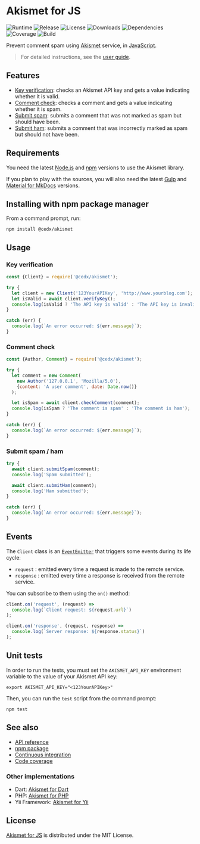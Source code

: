 # Akismet for JS
![Runtime](https://img.shields.io/badge/node-%3E%3D8.9-brightgreen.svg) ![Release](https://img.shields.io/npm/v/@cedx/akismet.svg) ![License](https://img.shields.io/npm/l/@cedx/akismet.svg) ![Downloads](https://img.shields.io/npm/dt/@cedx/akismet.svg) ![Dependencies](https://david-dm.org/cedx/akismet.js.svg) ![Coverage](https://coveralls.io/repos/github/cedx/akismet.js/badge.svg) ![Build](https://travis-ci.org/cedx/akismet.js.svg)

Prevent comment spam using [Akismet](https://akismet.com) service, in [JavaScript](https://developer.mozilla.org/en-US/docs/Web/JavaScript).

> For detailed instructions, see the [user guide](https://cedx.github.io/akismet.js).

## Features
- [Key verification](https://akismet.com/development/api/#verify-key): checks an Akismet API key and gets a value indicating whether it is valid.
- [Comment check](https://akismet.com/development/api/#comment-check): checks a comment and gets a value indicating whether it is spam.
- [Submit spam](https://akismet.com/development/api/#submit-spam): submits a comment that was not marked as spam but should have been.
- [Submit ham](https://akismet.com/development/api/#submit-ham): submits a comment that was incorrectly marked as spam but should not have been.

## Requirements
You need the latest [Node.js](https://nodejs.org) and [npm](https://www.npmjs.com) versions to use the Akismet library.

If you plan to play with the sources, you will also need the latest [Gulp](http://gulpjs.com) and [Material for MkDocs](https://squidfunk.github.io/mkdocs-material) versions.

## Installing with npm package manager
From a command prompt, run:

```shell
npm install @cedx/akismet
```

## Usage

### Key verification

```js
const {Client} = require('@cedx/akismet');

try {
  let client = new Client('123YourAPIKey', 'http://www.yourblog.com');
  let isValid = await client.verifyKey();
  console.log(isValid ? 'The API key is valid' : 'The API key is invalid');
}

catch (err) {
  console.log(`An error occurred: ${err.message}`);
}
```

### Comment check

```js
const {Author, Comment} = require('@cedx/akismet');

try {
  let comment = new Comment(
    new Author('127.0.0.1', 'Mozilla/5.0'),
    {content: 'A user comment', date: Date.now()}
  );

  let isSpam = await client.checkComment(comment);
  console.log(isSpam ? 'The comment is spam' : 'The comment is ham');
}

catch (err) {
  console.log(`An error occurred: ${err.message}`);
}
```

### Submit spam / ham

```js
try {
  await client.submitSpam(comment);
  console.log('Spam submitted');

  await client.submitHam(comment);
  console.log('Ham submitted');
}

catch (err) {
  console.log(`An error occurred: ${err.message}`);
}
```

## Events
The `Client` class is an [`EventEmitter`](https://nodejs.org/api/events.html) that triggers some events during its life cycle:

- `request` : emitted every time a request is made to the remote service.
- `response` : emitted every time a response is received from the remote service.

You can subscribe to them using the `on()` method:

```js
client.on('request', (request) =>
  console.log(`Client request: ${request.url}`)
);

client.on('response', (request, response) =>
  console.log(`Server response: ${response.status}`)
);
```

## Unit tests
In order to run the tests, you must set the `AKISMET_API_KEY` environment variable to the value of your Akismet API key:

```shell
export AKISMET_API_KEY="<123YourAPIKey>"
```

Then, you can run the `test` script from the command prompt:

```shell
npm test
```

## See also
- [API reference](https://cedx.github.io/akismet.js/api)
- [npm package](https://www.npmjs.com/package/@cedx/akismet)
- [Continuous integration](https://travis-ci.org/cedx/akismet.js)
- [Code coverage](https://coveralls.io/github/cedx/akismet.js)

### Other implementations
* Dart: [Akismet for Dart](https://cedx.github.io/akismet.dart)
* PHP: [Akismet for PHP](https://cedx.github.io/akismet.php)
* Yii Framework: [Akismet for Yii](https://cedx.github.io/yii2-akismet)

## License
[Akismet for JS](https://cedx.github.io/akismet.js) is distributed under the MIT License.
